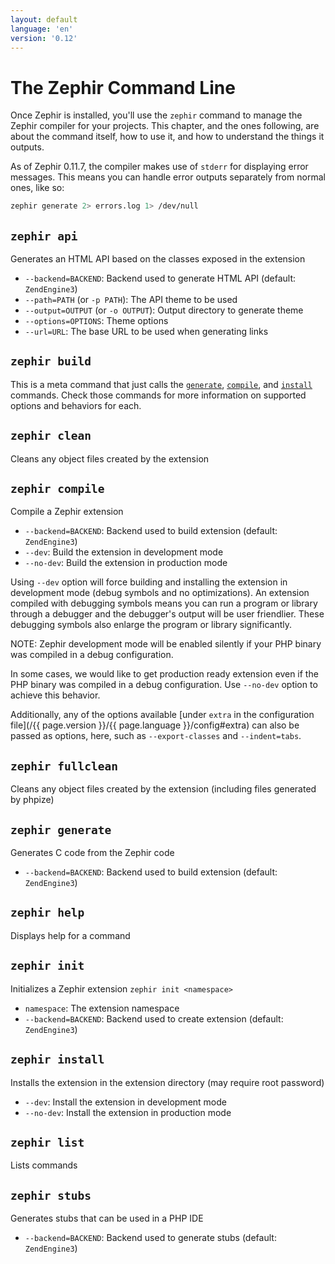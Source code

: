 ```yaml
---
layout: default
language: 'en'
version: '0.12'
---
```


# The Zephir Command Line

Once Zephir is installed, you'll use the `zephir` command to manage the Zephir compiler
for your projects. This chapter, and the ones following, are about the command itself, how
to use it, and how to understand the things it outputs.

As of Zephir 0.11.7, the compiler makes use of `stderr` for displaying error messages.
This means you can handle error outputs separately from normal ones, like so:

```bash
zephir generate 2> errors.log 1> /dev/null
```

<a name="zephir-api"></a>
## `zephir api`

Generates an HTML API based on the classes exposed in the extension

-   `--backend=BACKEND`:                 Backend used to generate HTML API (default: `ZendEngine3`)
-   `--path=PATH` (or `-p PATH`):        The API theme to be used
-   `--output=OUTPUT` (or `-o OUTPUT`):  Output directory to generate theme
-   `--options=OPTIONS`:                 Theme options
-   `--url=URL`:                         The base URL to be used when generating links

<a name="zephir-build"></a>
## `zephir build`

This is a meta command that just calls the [`generate`](#zephir-generate), [`compile`](#zephir-compile), and [`install`](#zephir-install) commands.
Check those commands for more information on supported options and behaviors for each.

<a name="zephir-clean"></a>
## `zephir clean`

Cleans any object files created by the extension

<a name="zephir-compile"></a>
## `zephir compile`

Compile a Zephir extension

-   `--backend=BACKEND`:                 Backend used to build extension (default: `ZendEngine3`)
-   `--dev`:                             Build the extension in development mode
-   `--no-dev`:                          Build the extension in production mode

Using `--dev` option will force building and installing the extension in development mode
(debug symbols and no optimizations). An extension compiled with debugging symbols means
you can run a program or library through a debugger and the debugger's output will be user
friendlier. These debugging symbols also enlarge the program or library significantly.

NOTE: Zephir development mode will be enabled silently if your PHP binary was compiled in
a debug configuration.

In some cases, we would like to get production ready extension even if the PHP binary was
compiled in a debug configuration. Use `--no-dev` option to achieve this behavior.

Additionally, any of the options available [under `extra` in the configuration
file](/{{ page.version }}/{{ page.language }}/config#extra) can also be passed as options, here, such as
`--export-classes` and `--indent=tabs`.

<a name="zephir-fullclean"></a>
## `zephir fullclean`

Cleans any object files created by the extension (including files generated by phpize)

<a name="zephir-generate"></a>
## `zephir generate`

Generates C code from the Zephir code

-   `--backend=BACKEND`:                 Backend used to build extension (default: `ZendEngine3`)

<a name="zephir-help"></a>
## `zephir help`

Displays help for a command

<a name="zephir-init"></a>
## `zephir init`

Initializes a Zephir extension
`zephir init <namespace>`

-   `namespace`:                         The extension namespace
-   `--backend=BACKEND`:                 Backend used to create extension (default: `ZendEngine3`)

<a name="zephir-install"></a>
## `zephir install`

Installs the extension in the extension directory (may require root password)

-   `--dev`:                             Install the extension in development mode
-   `--no-dev`:                          Install the extension in production mode

<a name="zephir-list"></a>
## `zephir list`

Lists commands

<a name="zephir-stubs"></a>
## `zephir stubs`

Generates stubs that can be used in a PHP IDE

-   `--backend=BACKEND`:                 Backend used to generate stubs (default: `ZendEngine3`)
